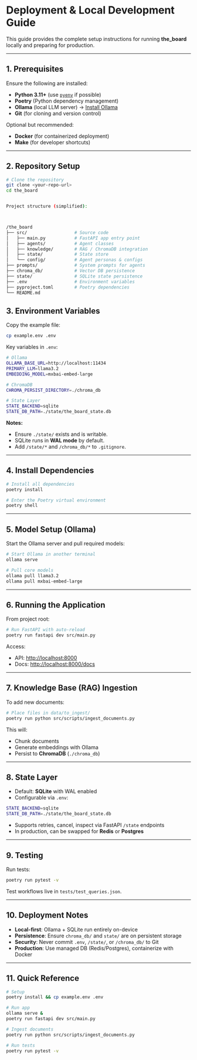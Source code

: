# Deployment & Local Development Guide

This guide provides the complete setup instructions for running **the_board** locally and preparing for production.

---

## 1. Prerequisites

Ensure the following are installed:

- **Python 3.11+** (use [`pyenv`](https://github.com/pyenv/pyenv) if possible)
- **Poetry** (Python dependency management)
- **Ollama** (local LLM server) → [Install Ollama](https://ollama.ai/)
- **Git** (for cloning and version control)

Optional but recommended:

- **Docker** (for containerized deployment)
- **Make** (for developer shortcuts)

---

## 2. Repository Setup

```bash
# Clone the repository
git clone <your-repo-url>
cd the_board


Project structure (simplified):



/the_board
├── src/                  # Source code
│   ├── main.py           # FastAPI app entry point
│   ├── agents/           # Agent classes
│   ├── knowledge/        # RAG / ChromaDB integration
│   ├── state/            # State store
│   └── config/           # Agent personas & configs
├── prompts/              # System prompts for agents
├── chroma_db/            # Vector DB persistence
├── state/                # SQLite state persistence
├── .env                  # Environment variables
├── pyproject.toml        # Poetry dependencies
└── README.md
```

## 3. Environment Variables

Copy the example file:

```bash
cp example.env .env
```

Key variables in `.env`:

```bash
# Ollama
OLLAMA_BASE_URL=http://localhost:11434
PRIMARY_LLM=llama3.2
EMBEDDING_MODEL=mxbai-embed-large

# ChromaDB
CHROMA_PERSIST_DIRECTORY=./chroma_db

# State Layer
STATE_BACKEND=sqlite
STATE_DB_PATH=./state/the_board_state.db
```

**Notes:**

- Ensure `./state/` exists and is writable.
- SQLite runs in **WAL mode** by default.
- Add `/state/*` and `/chroma_db/*` to `.gitignore`.

---

## 4. Install Dependencies

```bash
# Install all dependencies
poetry install

# Enter the Poetry virtual environment
poetry shell
```

---

## 5. Model Setup (Ollama)

Start the Ollama server and pull required models:

```bash
# Start Ollama in another terminal
ollama serve

# Pull core models
ollama pull llama3.2
ollama pull mxbai-embed-large
```

---

## 6. Running the Application

From project root:

```bash
# Run FastAPI with auto-reload
poetry run fastapi dev src/main.py
```

Access:

- API: [http://localhost:8000](http://localhost:8000)
- Docs: [http://localhost:8000/docs](http://localhost:8000/docs)

---

## 7. Knowledge Base (RAG) Ingestion

To add new documents:

```bash
# Place files in data/to_ingest/
poetry run python src/scripts/ingest_documents.py
```

This will:

- Chunk documents
- Generate embeddings with Ollama
- Persist to **ChromaDB** (`./chroma_db`)

---

## 8. State Layer

- Default: **SQLite** with WAL enabled
- Configurable via `.env`:

```bash
STATE_BACKEND=sqlite
STATE_DB_PATH=./state/the_board_state.db
```

- Supports retries, cancel, inspect via FastAPI `/state` endpoints
- In production, can be swapped for **Redis** or **Postgres**

---

## 9. Testing

Run tests:

```bash
poetry run pytest -v
```

Test workflows live in `tests/test_queries.json`.

---

## 10. Deployment Notes

- **Local-first**: Ollama + SQLite run entirely on-device
- **Persistence**: Ensure `chroma_db/` and `state/` are on persistent storage
- **Security**: Never commit `.env`, `/state/`, or `/chroma_db/` to Git
- **Production**: Use managed DB (Redis/Postgres), containerize with Docker

---

## 11. Quick Reference

```bash
# Setup
poetry install && cp example.env .env

# Run app
ollama serve &
poetry run fastapi dev src/main.py

# Ingest documents
poetry run python src/scripts/ingest_documents.py

# Run tests
poetry run pytest -v
```
